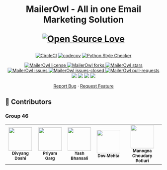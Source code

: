 <h1 align="center">
  MailerOwl - All in one Email Marketing Solution 
  
  [![Open Source Love](https://badges.frapsoft.com/os/v1/open-source.png?v=103)](https://github.com/ellerbrock/open-source-badges/) 
</h1>

<!--Badges-->
<div align="center">

[![CircleCI](https://circleci.com/gh/divyang02/MailerOwl.svg?style=svg)](https://circleci.com/gh/divyang02/MailerOwl)
[![codecov](https://codecov.io/gh/divyang02/MailerOwl/branch/main/graph/badge.svg?token=O8AVQ0MZLR)](https://codecov.io/gh/divyang02/MailerOwl)
[![Python Style Checker](https://github.com/divyang02/MailerOwl/actions/workflows/style_checker.yml/badge.svg)](https://github.com/divyang02/MailerOwl/actions/workflows/style_checker.yml)

</div>

<p align="center">
<a href="https://github.com/divyang02/MailerOwl/blob/main/LICENSE" target="blank">
<img src="https://img.shields.io/github/license/divyang02/MailerOwl?style=for-the-badge" alt="MailerOwl license" />
</a>
<a href="https://github.com/divyang02/MailerOwl/fork" target="blank">
<img src="https://img.shields.io/github/forks/divyang02/MailerOwl?style=for-the-badge" alt="MailerOwl forks"/>
</a>
<a href="https://github.com/divyang02/MailerOwl/stargazers" target="blank">
<img src="https://img.shields.io/github/stars/divyang02/MailerOwl?style=for-the-badge" alt="MailerOwl stars"/>
</a>
<a href="https://github.com/divyang02/MailerOwl/issues" target="blank">
<img src="https://img.shields.io/github/issues/divyang02/MailerOwl?style=for-the-badge" alt="MailerOwl issues"/>
</a>
<a href="https://github.com/divyang02/MailerOwl/issues" target="blank">
<img src="https://img.shields.io/github/issues-closed/divyang02/MailerOwl?style=for-the-badge&label=issues%20closed" alt="MailerOwl issues-closed"/>
</a>
<a href="https://github.com/divyang02/MailerOwl/pulls" target="blank">
<img src="https://img.shields.io/github/issues-pr/divyang02/MailerOwl?style=for-the-badge" alt="MailerOwl pull-requests"/>
</a>
<a href="https://github.com/divyang02/MailerOwl/graphs/contributors" alt="MailerOwl Contributors">
<img src="https://img.shields.io/github/contributors/divyang02/MailerOwl?style=for-the-badge" /></a>
</a>
<a href="https://github.com/divyang02/MailerOwl/graphs/commit-activity" alt="MailerOwl commit activity">
<img src="https://img.shields.io/github/commit-activity/w/divyang02/MailerOwl?style=for-the-badge" /></a> 
</a>
<a href="https://img.shields.io/github/repo-size/divyang02/MailerOwl" alt="MailerOwl repo size">
<img src="https://img.shields.io/github/repo-size/divyang02/MailerOwl?style=for-the-badge" /></a>
</a>
<a href="https://img.shields.io/tokei/lines/github/divyang02/MailerOwl" alt="MailerOwl total lines">
<img src="https://img.shields.io/tokei/lines/github/divyang02/MailerOwl?style=for-the-badge" /></a> 
</a>
</p>

<p align="center">
    <a href="https://github.com/divyang02/MailerOwl/issues/new/choose">Report Bug</a>
    ·
    <a href="https://github.com/divyang02/MailerOwl/issues/new/choose">Request Feature</a>
</p>

## 👥 Contributors <a name="Contributors"></a>

### Group 46

<table>
  <tr>
    <td align="center"><a href="https://github.com/divyang02"><img src="https://avatars.githubusercontent.com/u/23277855?v=4" width="75px;" alt=""/><br /><sub><b>Divyang Doshi</b></sub></a></td>
    <td align="center"><a href="https://github.com/gargpriyam21"><img src="https://avatars.githubusercontent.com/u/32238511?v=4" width="75px;" alt=""/><br /><sub><b>Priyam Garg</b></sub></a><br /></td>
    <td align="center"><a href="https://github.com/bhansaliyash"><img src="https://avatars.githubusercontent.com/u/21220880?v=4" width="75px;" alt=""/><br /><sub><b>Yash Bhansali</b></sub></a><br /></td>
    <td align="center"><a href="https://github.com/devmehta1999"><img src="https://avatars.githubusercontent.com/u/48157574?v=4" width="75px;" alt=""/><br /><sub><b>Dev Mehta</b></sub></a><br /></td>
    <td align="center"><a href="https://github.com/manognapc"><img src="https://avatars.githubusercontent.com/u/112452957?v=4" width="75px;" alt=""/><br /><sub><b>Manogna Choudary Potluri</b></sub></a><br /></td>
  </tr>
</table>